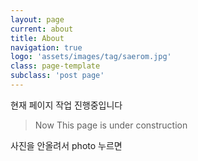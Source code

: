 ```yaml
---
layout: page
current: about
title: About
navigation: true
logo: 'assets/images/tag/saerom.jpg'
class: page-template
subclass: 'post page'
---
```


현재 페이지 작업 진행중입니다

> Now This page is under construction

사진을 안올려서 photo 누르면 

